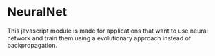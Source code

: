 NeuralNet
=========

This javascript module is made for applications that want to use neural network and train them using a evolutionary approach instead of backpropagation.
